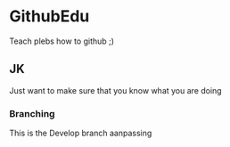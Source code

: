 # GithubEdu
Teach plebs how to github ;)

## JK
Just want to make sure that you know what you are doing

### Branching
This is the Develop branch
aanpassing
